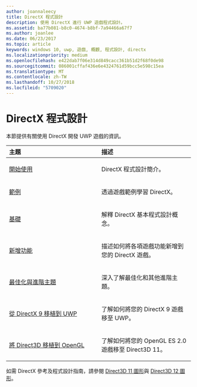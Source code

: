 ```yaml
---
author: joannaleecy
title: DirectX 程式設計
description: 使用 DirectX 進行 UWP 遊戲程式設計。
ms.assetid: ba77b081-b8c0-4674-b8bf-7a94466a67f7
ms.author: joanlee
ms.date: 06/23/2017
ms.topic: article
keywords: windows 10, uwp, 遊戲, 概觀, 程式設計, directx
ms.localizationpriority: medium
ms.openlocfilehash: e422dab7f06e314d849cacc361b51d2f68f0de98
ms.sourcegitcommit: 086001cffaf436e6e4324761d59bcc5e598c15ea
ms.translationtype: MT
ms.contentlocale: zh-TW
ms.lasthandoff: 10/27/2018
ms.locfileid: "5709020"
---
```

# <a name="directx-programming"></a>DirectX 程式設計

本節提供有關使用 DirectX 開發 UWP 遊戲的資訊。

<table>
<colgroup>
<col width="50%" />
<col width="50%" />
</colgroup>
<thead>
<tr class="header">
<th align="left">主題</th>
<th align="left">描述</th>
</tr>
</thead>
<tbody>
<tr class="odd">
<td align="left"><p><a href="directx-getting-started.md">開始使用</a></p></td>
<td align="left"><p>DirectX 程式設計簡介。</p></td>
</tr>
<tr class="even">
<td align="left"><p><a href="directx-samples.md">範例</a></p></td>
<td align="left"><p>透過遊戲範例學習 DirectX。</p></td>
</tr>
<tr class="odd">
<td align="left"><p><a href="directx-fundamentals.md">基礎</a></p></td>
<td align="left"><p>解釋 DirectX 基本程式設計概念。</p></td>
</tr>
<tr class="even">
<td align="left"><p><a href="directx-add-features.md">新增功能</a></p></td>
<td align="left"><p>描述如何將各項遊戲功能新增到您的 DirectX 遊戲。</p></td>
</tr>
<tr class="odd">
<td align="left"><p><a href="directx-optimization-and-advanced-topics.md">最佳化與進階主題</a></p></td>
<td align="left"><p>深入了解最佳化和其他進階主題。</p></td>
</tr>
<tr class="even">
<td align="left"><p><a href="porting-your-directx-9-game-to-windows-store.md">從 DirectX 9 移植到 UWP</a></p></td>
<td align="left"><p>了解如何將您的 DirectX 9 遊戲移至 UWP。</p></td>
</tr>
<tr class="odd">
<td align="left"><p><a href="port-from-opengl-es-2-0-to-directx-11-1.md">將 Direct3D 移植到 OpenGL</a></p></td>
<td align="left"><p>了解如何將您的 OpenGL ES 2.0 遊戲移至 Direct3D 11。</p></td>
</tr>
</tbody>
</table>


如需 DirectX 參考及程式設計指南，請參閱 [Direct3D 11 圖形](https://msdn.microsoft.com/library/windows/desktop/ff476080.aspx)與 [Direct3D 12 圖形](https://msdn.microsoft.com/library/windows/desktop/dn903821.aspx)。
 






